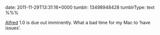 date: 2011-11-29T13:31:16+0000
tumblr: 13498948428
tumblrType: text
%%%

[Alfred](http://www.alfredapp.com/) 1.0 is due out imminently. What a bad time for my Mac to ‘have issues’. 
